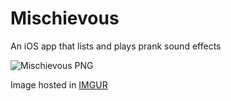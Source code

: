 # Mischievous
An iOS app that lists and plays prank sound effects

![Mischievous PNG](http://i.imgur.com/cpZ6s7k.png)

Image hosted in [IMGUR](http://imgur.com)

